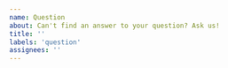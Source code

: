 ```yaml
---
name: Question
about: Can't find an answer to your question? Ask us!
title: ''
labels: 'question'
assignees: ''
---
```


